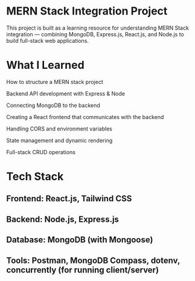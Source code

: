 # MERN Stack Integration Project
This project is built as a learning resource for understanding MERN Stack integration — combining MongoDB, Express.js, React.js, and Node.js to build full-stack web applications.

# What I Learned
How to structure a MERN stack project

Backend API development with Express & Node

Connecting MongoDB to the backend

Creating a React frontend that communicates with the backend

Handling CORS and environment variables

State management and dynamic rendering

Full-stack CRUD operations

# Tech Stack
## Frontend: React.js, Tailwind CSS 

## Backend: Node.js, Express.js

## Database: MongoDB (with Mongoose)

## Tools: Postman, MongoDB Compass, dotenv, concurrently (for running client/server)
